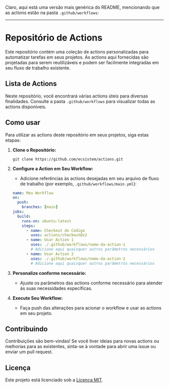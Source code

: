 Claro, aqui está uma versão mais genérica do README, mencionando que as actions estão na pasta `.github/workflows`:

---

# Repositório de Actions

Este repositório contém uma coleção de actions personalizadas para automatizar tarefas em seus projetos. As actions aqui fornecidas são projetadas para serem reutilizáveis e podem ser facilmente integradas em seu fluxo de trabalho existente.

## Lista de Actions

Neste repositório, você encontrará várias actions úteis para diversas finalidades. Consulte a pasta `.github/workflows` para visualizar todas as actions disponíveis.

## Como usar

Para utilizar as actions deste repositório em seus projetos, siga estas etapas:

1. **Clone o Repositório:**
   ```
   git clone https://github.com/ecsistem/actions.git
   ```

2. **Configure a Action em Seu Workflow:**
   - Adicione referências às actions desejadas em seu arquivo de fluxo de trabalho (por exemplo, `.github/workflows/main.yml`):

   ```yaml
   name: Meu Workflow
   on:
     push:
       branches: [main]
   jobs:
     build:
       runs-on: ubuntu-latest
       steps:
         - name: Checkout do Código
           uses: actions/checkout@v2
         - name: Usar Action 1
           uses: ./.github/workflows/nome-da-action-1
           # Adicione aqui quaisquer outros parâmetros necessários
         - name: Usar Action 2
           uses: ./.github/workflows/nome-da-action-2
           # Adicione aqui quaisquer outros parâmetros necessários
   ```

3. **Personalize conforme necessário:**
   - Ajuste os parâmetros das actions conforme necessário para atender às suas necessidades específicas.

4. **Execute Seu Workflow:**
   - Faça push das alterações para acionar o workflow e usar as actions em seu projeto.

## Contribuindo

Contribuições são bem-vindas! Se você tiver ideias para novas actions ou melhorias para as existentes, sinta-se à vontade para abrir uma issue ou enviar um pull request.

## Licença

Este projeto está licenciado sob a [Licença MIT](LICENSE).
